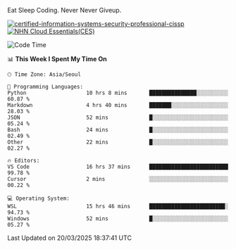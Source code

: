 Eat Sleep Coding.
Never Never Giveup.

[![certified-information-systems-security-professional-cissp](https://github.com/user-attachments/assets/d259884f-7f9a-4d80-a663-6968ead7464a)](https://www.credly.com/badges/f394a010-85a0-450b-9136-8043af01d71c/public_url)
[![NHN Cloud Essentials(CES)](https://github.com/user-attachments/assets/f405dcae-c923-424d-927f-e993bac10fa9)](https://www.nhncloud.com/kr/edu/certification/search)


<!--START_SECTION:waka-->
![Code Time](http://img.shields.io/badge/Code%20Time-3%2C984%20hrs%2035%20mins-blue)

📊 **This Week I Spent My Time On** 

```text
🕑︎ Time Zone: Asia/Seoul

💬 Programming Languages: 
Python                   10 hrs 8 mins       ███████████████░░░░░░░░░░   60.87 % 
Markdown                 4 hrs 40 mins       ███████░░░░░░░░░░░░░░░░░░   28.03 % 
JSON                     52 mins             █░░░░░░░░░░░░░░░░░░░░░░░░   05.24 % 
Bash                     24 mins             █░░░░░░░░░░░░░░░░░░░░░░░░   02.49 % 
Other                    22 mins             █░░░░░░░░░░░░░░░░░░░░░░░░   02.27 % 

🔥 Editors: 
VS Code                  16 hrs 37 mins      █████████████████████████   99.78 % 
Cursor                   2 mins              ░░░░░░░░░░░░░░░░░░░░░░░░░   00.22 % 

💻 Operating System: 
WSL                      15 hrs 46 mins      ████████████████████████░   94.73 % 
Windows                  52 mins             █░░░░░░░░░░░░░░░░░░░░░░░░   05.27 % 
```


 Last Updated on 20/03/2025 18:37:41 UTC
<!--END_SECTION:waka-->
